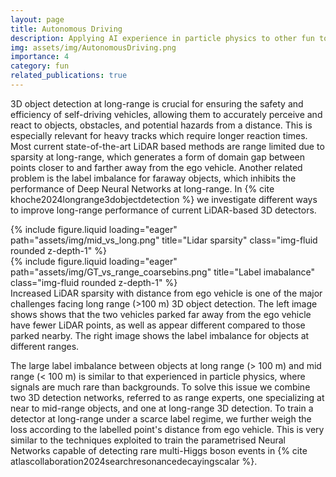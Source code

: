 ```yaml
---
layout: page
title: Autonomous Driving
description: Applying AI experience in particle physics to other fun topics!
img: assets/img/AutonomousDriving.png
importance: 4
category: fun
related_publications: true
---
```


3D object detection at long-range is crucial for ensuring the safety and efficiency of self-driving vehicles, allowing them to accurately perceive and react to objects, obstacles, and potential hazards from a distance. This is especially relevant for heavy tracks which require longer reaction times. Most current state-of-the-art LiDAR based methods are range limited due to sparsity at long-range, which generates a form of domain gap between points closer to and farther away from the ego vehicle. Another related problem is the label imbalance for faraway objects, which inhibits the performance of Deep Neural Networks at long-range. In {% cite khoche2024longrange3dobjectdetection %} we investigate different ways to improve  long-range performance of current LiDAR-based 3D detectors.


<div class="row">
    <div class="col-sm mt-8 mt-md-3">
        {% include figure.liquid loading="eager" path="assets/img/mid_vs_long.png" title="Lidar sparsity" class="img-fluid rounded z-depth-1" %}
    </div>
    <div class="col-sm mt-2 mt-md-2">
        {% include figure.liquid loading="eager" path="assets/img/GT_vs_range_coarsebins.png" title="Label imabalance" class="img-fluid rounded z-depth-1" %}
    </div>
<div class="caption">
Increased LiDAR sparsity with distance from ego vehicle is one of the major challenges facing long range (>100 m) 3D object detection. The left image shows shows that the two vehicles parked far away from the ego vehicle have fewer LiDAR points, as well as appear different compared to those parked nearby. The right image shows the label imbalance for objects at different ranges.
</div>


The large label imbalance between objects at long range (> 100 m) and mid range (< 100 m) is similar to that experienced in particle physics, where signals are much rare than backgrounds. To solve this issue we combine two 3D detection networks, referred to as range experts, one specializing at near to mid-range objects, and one at long-range 3D detection. To train a detector at long-range under a scarce label regime, we further weigh the loss according to the labelled point's distance from ego vehicle. This is very similar to the techniques exploited to train the parametrised Neural Networks capable of detecting rare multi-Higgs boson events in {% cite atlascollaboration2024searchresonancedecayingscalar %}.



